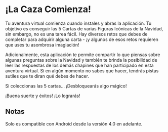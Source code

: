 # ¡La Caza Comienza!

Tu aventura virtual comienza cuando instales y abras la aplicación. Tu objetivo es conseguir las 5 Cartas de varias Figuras Icónicas de la Navidad, sin embargo, no es una tarea fácil. Hay diversos retos que debes de completar para adquirir alguna carta - ¡y algunos de esos retos requieren que uses tu asombrosa imagiación!

Adicionalmente, esta aplicación te permite compartir lo que piensas sobre algunas preguntas sobre la Navidad y también te brinda la posibilidad de leer las respuestas de los demás chapines que han participado en esta aventura virtual.
Si en algún momento no sabes que hacer, tendrás pistas sutiles que te diran qué debes de hacer.

Si coleccionas las 5 cartas... ¡Desbloquearás algo mágico!

¡Buena suerte y éxitos!
¡Lo lograrás!

## Notas

Solo es compatible con Android desde la versión 4.0 en adelante.
